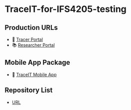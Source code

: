 # TraceIT-for-IFS4205-testing

## Production URLs
* 📍 [Tracer Portal](https://traceit-04.comp.nus.edu.sg/tracer)
* 📚 [Researcher Portal](https://traceit-04.comp.nus.edu.sg/research)

## Mobile App Package
* 📱 [TraceIT Mobile App](https://github.com/IFS4205-TraceIT/traceit-app-for-IFS4205-testing/releases/tag/vlatest)

## Repository List  
* [URL](https://github.com/orgs/IFS4205-TraceIT/repositories)

